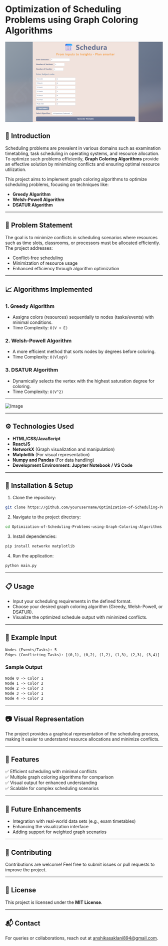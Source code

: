 # Optimization of Scheduling Problems using Graph Coloring Algorithms

![Image](src/components/Image6.png)

## 📌 Introduction
Scheduling problems are prevalent in various domains such as examination timetabling, task scheduling in operating systems, and resource allocation. To optimize such problems efficiently, **Graph Coloring Algorithms** provide an effective solution by minimizing conflicts and ensuring optimal resource utilization.

This project aims to implement graph coloring algorithms to optimize scheduling problems, focusing on techniques like:
- **Greedy Algorithm**
- **Welsh-Powell Algorithm**
- **DSATUR Algorithm**

---

## 🧩 Problem Statement
The goal is to minimize conflicts in scheduling scenarios where resources such as time slots, classrooms, or processors must be allocated efficiently. The project addresses:
- Conflict-free scheduling
- Minimization of resource usage
- Enhanced efficiency through algorithm optimization

---

## 📈 Algorithms Implemented
### 1. **Greedy Algorithm**
- Assigns colors (resources) sequentially to nodes (tasks/events) with minimal conditions.
- Time Complexity: `O(V + E)`

### 2. **Welsh-Powell Algorithm**
- A more efficient method that sorts nodes by degrees before coloring.
- Time Complexity: `O(VlogV)`

### 3. **DSATUR Algorithm**
- Dynamically selects the vertex with the highest saturation degree for coloring.
- Time Complexity: `O(V^2)`

---
![Image](https://github.com/Anshika-111105/Optimization-of-Scheduling-Problems-using-Graph-Coloring-Algorithms/blob/main/Image3.png)

---
## ⚙️ Technologies Used
- **HTML/CSS/JavaScript**
- **ReactJS**
- **NetworkX** (Graph visualization and manipulation)
- **Matplotlib** (For visual representation)
- **Numpy and Pandas** (For data handling)
- **Development Environment: Jupyter Notebook / VS Code** 

---

## 🚀 Installation & Setup
1. Clone the repository:
```bash
git clone https://github.com/yourusername/Optimization-of-Scheduling-Problems-using-Graph-Coloring-Algorithms.git
```
2. Navigate to the project directory:
```bash
cd Optimization-of-Scheduling-Problems-using-Graph-Coloring-Algorithms
```
3. Install dependencies:
```bash
pip install networkx matplotlib
```
4. Run the application:
```bash
python main.py
```

---

## 📋 Usage
- Input your scheduling requirements in the defined format.
- Choose your desired graph coloring algorithm (Greedy, Welsh-Powell, or DSATUR).
- Visualize the optimized schedule output with minimized conflicts.

---

## 📄 Example Input
```
Nodes (Events/Tasks): 5
Edges (Conflicting Tasks): [(0,1), (0,2), (1,2), (1,3), (2,3), (3,4)]
```

### Sample Output
```
Node 0 -> Color 1
Node 1 -> Color 2
Node 2 -> Color 3
Node 3 -> Color 1
Node 4 -> Color 2
```

---

## 📷 Visual Representation
The project provides a graphical representation of the scheduling process, making it easier to understand resource allocations and minimize conflicts.

---

## 🌟 Features
✅ Efficient scheduling with minimal conflicts  
✅ Multiple graph coloring algorithms for comparison  
✅ Visual output for enhanced understanding  
✅ Scalable for complex scheduling scenarios  

---

## 🔎 Future Enhancements
- Integration with real-world data sets (e.g., exam timetables)
- Enhancing the visualization interface
- Adding support for weighted graph scenarios

---

## 🤝 Contributing
Contributions are welcome! Feel free to submit issues or pull requests to improve the project.

---

## 📄 License
This project is licensed under the **MIT License**.

---

## 📬 Contact
For queries or collaborations, reach out at [anshikasaklani894@gmail.com](mailto:your.email@example.com).
